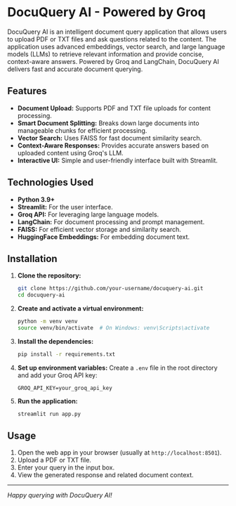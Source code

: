 # DocuQuery AI - Powered by Groq

DocuQuery AI is an intelligent document query application that allows users to upload PDF or TXT files and ask questions related to the content. The application uses advanced embeddings, vector search, and large language models (LLMs) to retrieve relevant information and provide concise, context-aware answers. Powered by Groq and LangChain, DocuQuery AI delivers fast and accurate document querying.

## Features

- **Document Upload:** Supports PDF and TXT file uploads for content processing.
- **Smart Document Splitting:** Breaks down large documents into manageable chunks for efficient processing.
- **Vector Search:** Uses FAISS for fast document similarity search.
- **Context-Aware Responses:** Provides accurate answers based on uploaded content using Groq's LLM.
- **Interactive UI:** Simple and user-friendly interface built with Streamlit.

## Technologies Used

- **Python 3.9+**
- **Streamlit:** For the user interface.
- **Groq API:** For leveraging large language models.
- **LangChain:** For document processing and prompt management.
- **FAISS:** For efficient vector storage and similarity search.
- **HuggingFace Embeddings:** For embedding document text.

## Installation

1. **Clone the repository:**
   ```bash
   git clone https://github.com/your-username/docuquery-ai.git
   cd docuquery-ai
   ```

2. **Create and activate a virtual environment:**
   ```bash
   python -m venv venv
   source venv/bin/activate  # On Windows: venv\Scripts\activate
   ```

3. **Install the dependencies:**
   ```bash
   pip install -r requirements.txt
   ```

4. **Set up environment variables:**
   Create a `.env` file in the root directory and add your Groq API key:
   ```env
   GROQ_API_KEY=your_groq_api_key
   ```

5. **Run the application:**
   ```bash
   streamlit run app.py
   ```

## Usage

1. Open the web app in your browser (usually at `http://localhost:8501`).
2. Upload a PDF or TXT file.
3. Enter your query in the input box.
4. View the generated response and related document context.

---

*Happy querying with DocuQuery AI!*

